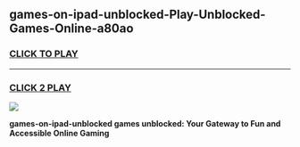 
## games-on-ipad-unblocked-Play-Unblocked-Games-Online-a80ao
<h3>
<a href="https://premium76.site?title=games-on-ipad-unblocked&ref=25A">CLICK TO PLAY</a></h3>
<hr>

<h3>
<a href="https://premium76.site?title=games-on-ipad-unblocked&ref=25A">CLICK 2 PLAY</a>
  
</h3>

<a href="https://premium76.site?title=games-on-ipad-unblocked&ref=25A"><img src="https://clearcache.store/games.png"></a>


**games-on-ipad-unblocked games unblocked: Your Gateway to Fun and Accessible Online Gaming**
